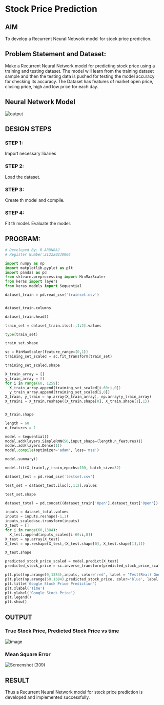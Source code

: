 # Stock Price Prediction

## AIM

To develop a Recurrent Neural Network model for stock price prediction.

## Problem Statement and Dataset:
  Make a Recurrent Neural Network model for predicting stock price using a training and testing dataset. The model will learn from the training dataset sample and then the testing data is pushed for testing the model accuracy for checking its accuracy. The Dataset has features of market open price, closing price, high and low price for each day.

## Neural Network Model
![output](https://user-images.githubusercontent.com/75235747/195608252-98177962-ee6d-42e6-a92d-e4e93c97a28d.png)

## DESIGN STEPS

### STEP 1:
  Import necessary libaries
  
### STEP 2:
  Load the dataset.
  
### STEP 3:
  Create th model and compile.
  
### STEP 4:
  Fit th model. Evaluate the model.
 
## PROGRAM:

```python
# Developed By: R ARUNRAJ
# Register Number:212220230004

import numpy as np
import matplotlib.pyplot as plt
import pandas as pd
from sklearn.preprocessing import MinMaxScaler
from keras import layers
from keras.models import Sequential

dataset_train = pd.read_csv('trainset.csv')


dataset_train.columns

dataset_train.head()

train_set = dataset_train.iloc[:,1:2].values

type(train_set)

train_set.shape

sc = MinMaxScaler(feature_range=(0,1))
training_set_scaled = sc.fit_transform(train_set)

training_set_scaled.shape

X_train_array = []
y_train_array = []
for i in range(60, 1259):
  X_train_array.append(training_set_scaled[i-60:i,0])
  y_train_array.append(training_set_scaled[i,0])
X_train, y_train = np.array(X_train_array), np.array(y_train_array)
X_train1 = X_train.reshape((X_train.shape[0], X_train.shape[1],1))


X_train.shape

length = 60
n_features = 1

model = Sequential()
model.add(layers.SimpleRNN(50,input_shape=(length,n_features)))
model.add(layers.Dense(1))
model.compile(optimizer='adam', loss='mse')

model.summary()

model.fit(X_train1,y_train,epochs=100, batch_size=32)

dataset_test = pd.read_csv('testset.csv')

test_set = dataset_test.iloc[:,1:2].values

test_set.shape

dataset_total = pd.concat((dataset_train['Open'],dataset_test['Open']),axis=0)

inputs = dataset_total.values
inputs = inputs.reshape(-1,1)
inputs_scaled=sc.transform(inputs)
X_test = []
for i in range(60,1384):
  X_test.append(inputs_scaled[i-60:i,0])
X_test = np.array(X_test)
X_test = np.reshape(X_test,(X_test.shape[0], X_test.shape[1],1))

X_test.shape

predicted_stock_price_scaled = model.predict(X_test)
predicted_stock_price = sc.inverse_transform(predicted_stock_price_scaled)

plt.plot(np.arange(0,1384),inputs, color='red', label = 'Test(Real) Google stock price')
plt.plot(np.arange(60,1384),predicted_stock_price, color='blue', label = 'Predicted Google stock price')
plt.title('Google Stock Price Prediction')
plt.xlabel('Time')
plt.ylabel('Google Stock Price')
plt.legend()
plt.show()
```

## OUTPUT

### True Stock Price, Predicted Stock Price vs time

![image](https://user-images.githubusercontent.com/75234807/195588577-4cbcc802-ac2d-45eb-9c20-574b76fc41eb.png)

### Mean Square Error

![Screenshot (309)](https://user-images.githubusercontent.com/75234807/195598269-c29e2047-709a-473a-b069-b8dc32643d99.png)

## RESULT
  Thus a Recurrent Neural Network model for stock price prediction is developed and implemented successfully.
